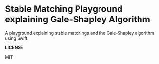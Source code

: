 # Stable Matching Playground explaining Gale-Shapley Algorithm
A playground explaining stable matchings and the Gale-Shapley algorithm using Swift.


**LICENSE**

MIT

